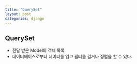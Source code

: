 ```yaml
---
title: "QuerySet"
layout: post
categories: django
---
```


## QuerySet
- 전달 받은 Model의 객체 목록
- 데이터베이스로부터 데이터를 읽고 필터를 걸거나 정렬을 할 수 있다.

 
